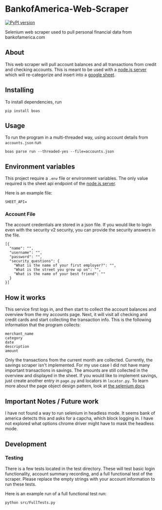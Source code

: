 # BankofAmerica-Web-Scraper


[![PyPI version](https://badge.fury.io/py/boas.svg)](https://badge.fury.io/py/boas)

Selenium web scraper used to pull personal financial data from bankofamerica.com


## About
This web scraper will pull account balances and all transactions from credit and checking accounts. This is meant to be
used with a [node.js server](https://github.com/eshaffer321/BankOfAmerica-2-GoogleSheet-API) which will re-categorize and
insert into a [google sheet](https://docs.google.com/spreadsheets/d/14GYLeWTUBPFWYzXMAJJV4YPmwcsf6vabkQ0-CeHSqHQ/edit#gid=759515713). 

## Installing

To install dependencies, run
```.env
pip install boas
```

## Usage

To run the program in a multi-threaded way, using account details from `accounts.json` run
```.env
boas parse run --threaded-yes --file=accounts.json
```


## Environment variables

This project require a `.env` file or environment variables. The only value required is the sheet api endpoint of the 
[node.js server](https://github.com/eshaffer321/BankOfAmerica-2-GoogleSheet-API).

Here is an example file:
```
SHEET_API=
```

### Account File
The account credentials are stored in a json file. If you would like to login even with the security v2 security,
 you can provide the security answers in the file.
```.env
[{
  "name": "",
  "username": "",
  "password": "",
  "security_questions": {
    "What is the name of your first employer?": "",
    "What is the street you grew up on": "",
    "What is the name of your best friend": ""
  }
}]

```

## How it works

This service first logs in, and then start to collect the account balances and overview from the my accounts page. Next, 
it will visit all checking and credit cards and start collecting the transaction info. This is the following information
that the program collects:

```
merchant_name
category
date
description
amount
```

Only the transactions from the current month are collected. Currently, the savings scraper isn't implemented. For my use
case I did not have many important transactions in savings. The amounts are still collected in the overview and displayed 
in the sheet. If you would like to implement savings, just create another entry in `page.py` and locators in `locator.py`.
To learn more about the page object design pattern, look at [the selenium docs](https://selenium-python.readthedocs.io/page-objects.html)


## Important Notes / Future work

I have not found a way to run selenium in headless mode. It seems bank of america detects this and asks for a capcha, 
which block logging in. I have not explored what options chrome driver might have to mask the headless mode.

## Development
### Testing

There is a few tests located in the test directory. These will test basic login functionality, account summary recording,
and a full functional test of the scraper. Please replace the empty strings with your account information to run these tests.

Here is an example run of a full functional test run:
```.env
python src/FullTests.py
```